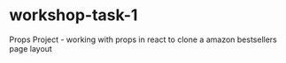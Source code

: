 # workshop-task-1
Props Project - working with props in react to clone a amazon bestsellers page layout
